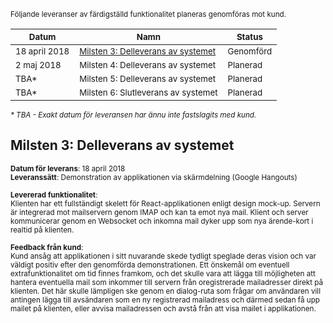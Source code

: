 <sub>Följande leveranser av färdigställd funktionalitet planeras genomföras mot kund.</sub>

|<sub>Datum</sub>|<sub>Namn</sub>|<sub>Status</sub>|
|-------|------------|-------|
|<sub>18 april 2018</sub>|<sub>[Milsten 3: Delleverans av systemet](https://github.com/1dv611-futurum-project/futurum-project/wiki/leveransschema#milsten-3-delleverans-av-systemet)</sub>|<sub>Genomförd</sub>|
|<sub>2 maj 2018</sub>|<sub>Milsten 4: Delleverans av systemet</sub>|<sub>Planerad</sub>|
|<sub>TBA*</sub>|<sub>Milsten 5: Delleverans av systemet</sub>|<sub>Planerad</sub>|
|<sub>TBA*</sub>|<sub>Milsten 6: Slutleverans av systemet</sub>|<sub>Planerad</sub>|

<sub>_* TBA - Exakt datum för leveransen har ännu inte fastslagits med kund._</sub>

## Milsten 3: Delleverans av systemet
<sub>**Datum för leverans**: 18 april 2018</sub>  
<sub>**Leveranssätt**: Demonstration av applikationen via skärmdelning (Google Hangouts)</sub>

<sub>**Levererad funktionalitet**:  
Klienten har ett fullständigt skelett för React-applikationen enligt design mock-up. Servern är integrerad mot mailservern genom IMAP och kan ta emot nya mail. Klient och server kommunicerar genom en Websocket och inkomna mail dyker upp som nya ärende-kort i realtid på klienten.</sub>

<sub>**Feedback från kund**:  
Kund ansåg att applikationen i sitt nuvarande skede tydligt speglade deras vision och var väldigt positiv efter den genomförda demonstrationen. Ett önskemål om eventuell extrafunktionalitet om tid finnes framkom, och det skulle vara att lägga till möjligheten att hantera eventuella mail som inkommer till servern från oregistrerade mailadresser direkt på klienten. Det här skulle lämpligen ske genom en dialog-ruta som frågar om användaren vill antingen lägga till avsändaren som en ny registrerad mailadress och därmed sedan få upp mailet på klienten, eller avvisa mailadressen och avstå från att visa mailet i applikationen.</sub>
